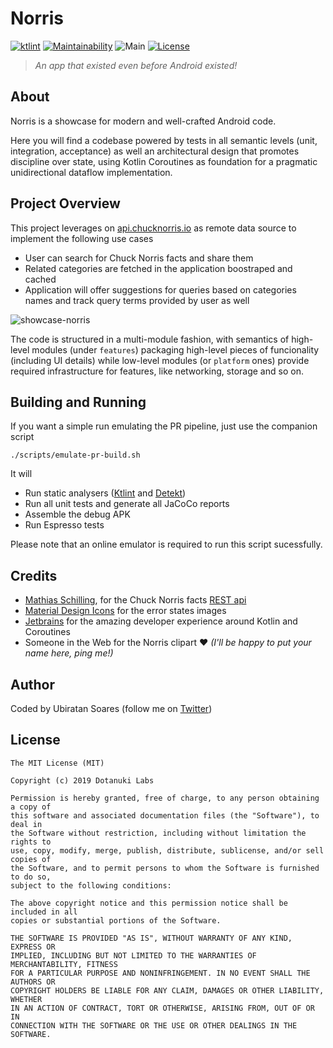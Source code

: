 # Norris
[![ktlint](https://img.shields.io/badge/code%20style-%E2%9D%A4-FF4081.svg)](https://ktlint.github.io/) [![Maintainability](https://api.codeclimate.com/v1/badges/42704b7b56bbdba33b99/maintainability)](https://codeclimate.com/github/dotanuki-labs/norris/maintainability) 
![Main](https://github.com/dotanuki-labs/norris/workflows/Main/badge.svg)
[![License](https://img.shields.io/github/license/dotanuki-labs/gradle-profiler-pttest)](https://choosealicense.com/licenses/mit)

> _An app that existed even before Android existed!_

## About

Norris is a showcase for modern and well-crafted Android code. 

Here you will find a codebase powered by tests in all semantic levels (unit, integration, acceptance) as well an architectural design that promotes discipline over state, using Kotlin Coroutines as foundation for a pragmatic unidirectional dataflow implementation.

## Project Overview

This project leverages on [api.chucknorris.io](https://api.chucknorris.io/) as remote data source to implement the following use cases

- User can search for Chuck Norris facts and share them
- Related categories are fetched in the application boostraped and cached
- Application will offer suggestions for queries based on categories names and track query terms provided by user as well

![showcase-norris](.github/assets/showcase-norris.png)

The code is structured in a multi-module fashion, with semantics of high-level modules (under `features`) packaging high-level pieces of funcionality (including UI details) while low-level modules (or `platform` ones) provide required infrastructure for features, like networking, storage and so on.

## Building and Running

If you want a simple run emulating the PR pipeline, just use the companion script

```
./scripts/emulate-pr-build.sh
```

It will

- Run static analysers ([Ktlint](https://github.com/pinterest/ktlint) and [Detekt](https://arturbosch.github.io/detekt/))
- Run all unit tests and generate all JaCoCo reports
- Assemble the debug APK
- Run Espresso tests

Please note that an online emulator is required to run this script sucessfully.

## Credits

- [Mathias Schilling](https://github.com/matchilling), for the Chuck Norris facts [REST api](https://api.chucknorris.io/)
- [Material Design Icons](https://materialdesignicons.com/) for the error states images
- [Jetbrains](https://www.jetbrains.com/) for the amazing developer experience around Kotlin and Coroutines
- Someone in the Web for the Norris clipart ❤️ _(I'll be happy to put your name here, ping me!)_

## Author

Coded by Ubiratan Soares (follow me on [Twitter](https://twitter.com/ubiratanfsoares))

## License

```
The MIT License (MIT)

Copyright (c) 2019 Dotanuki Labs

Permission is hereby granted, free of charge, to any person obtaining a copy of
this software and associated documentation files (the "Software"), to deal in
the Software without restriction, including without limitation the rights to
use, copy, modify, merge, publish, distribute, sublicense, and/or sell copies of
the Software, and to permit persons to whom the Software is furnished to do so,
subject to the following conditions:

The above copyright notice and this permission notice shall be included in all
copies or substantial portions of the Software.

THE SOFTWARE IS PROVIDED "AS IS", WITHOUT WARRANTY OF ANY KIND, EXPRESS OR
IMPLIED, INCLUDING BUT NOT LIMITED TO THE WARRANTIES OF MERCHANTABILITY, FITNESS
FOR A PARTICULAR PURPOSE AND NONINFRINGEMENT. IN NO EVENT SHALL THE AUTHORS OR
COPYRIGHT HOLDERS BE LIABLE FOR ANY CLAIM, DAMAGES OR OTHER LIABILITY, WHETHER
IN AN ACTION OF CONTRACT, TORT OR OTHERWISE, ARISING FROM, OUT OF OR IN
CONNECTION WITH THE SOFTWARE OR THE USE OR OTHER DEALINGS IN THE SOFTWARE.
```
